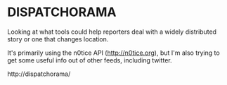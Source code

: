 DISPATCHORAMA
=============

Looking at what tools could help reporters deal with a widely distributed story or one that changes location.

It's primarily using the n0tice API (http://n0tice.org), but I'm also trying to get some useful info out of other feeds, including twitter.

http://dispatchorama/

